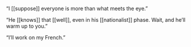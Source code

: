 “I [[suppose]] everyone is more than what meets the eye.”

“He [[knows]] that [[well]], even in his [[nationalist]] phase. Wait, and he’ll warm up to you.”

“I’ll work on my French.”